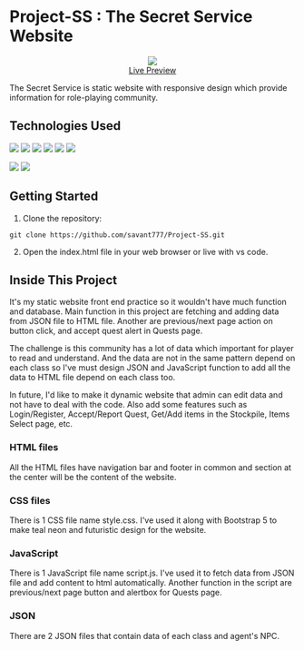 # Project-SS : The Secret Service Website

<p align="center">
  <img src="https://i.imgur.com/cKGMjug.png">
  <br>
  <a href="https://project-ss.onrender.com/" target="_blank">Live Preview</a>
</p>

The Secret Service is static website with responsive design which provide information for role-playing community.


## Technologies Used

<img src="https://img.shields.io/badge/HTML5-E34F26?style=for-the-badge&logo=html5&logoColor=white" /> <img src="https://img.shields.io/badge/CSS3-1572B6?style=for-the-badge&logo=css3&logoColor=white" /> <img src="https://img.shields.io/badge/JavaScript-323330?style=for-the-badge&logo=javascript&logoColor=F7DF1E" /> <img src="https://img.shields.io/badge/Bootstrap-563D7C?style=for-the-badge&logo=bootstrap&logoColor=white" /> <img src= "https://img.shields.io/badge/Font_Awesome-339AF0?style=for-the-badge&logo=fontawesome&logoColor=white"> <img src="https://img.shields.io/badge/JSON-323330?style=for-the-badge&logo=json&logoColor=white" />

<img src="https://img.shields.io/badge/VSCode-0078D4?style=for-the-badge&logo=visual%20studio%20code&logoColor=white" /> <img src="https://img.shields.io/badge/ChatGPT-74aa9c?style=for-the-badge&logo=openai&logoColor=white">


## Getting Started

1. Clone the repository:
 ```
 git clone https://github.com/savant777/Project-SS.git
 ```
2. Open the index.html file in your web browser or live with vs code.


## Inside This Project

It's my static website front end practice so it wouldn't have much function and database. Main function in this project are fetching and adding data from JSON file to HTML file. Another are previous/next page action on button click, and accept quest alert in Quests page.

The challenge is this community has a lot of data which important for player to read and understand. And the data are not in the same pattern depend on each class so I've must design JSON and JavaScript function to add all the data to HTML file depend on each class too.

In future, I'd like to make it dynamic website that admin can edit data and not have to deal with the code. Also add some features such as Login/Register, Accept/Report Quest, Get/Add items in the Stockpile, Items Select page, etc.

### HTML files

All the HTML files have navigation bar and footer in common and section at the center will be the content of the website.

### CSS files

There is 1 CSS file name style.css. I've used it along with Bootstrap 5 to make teal neon and futuristic design for the website.

### JavaScript

There is 1 JavaScript file name script.js. I've used it to fetch data from JSON file and add content to html automatically. Another function in the script are previous/next page button and alertbox for Quests page.

### JSON

There are 2 JSON files that contain data of each class and agent's NPC.
